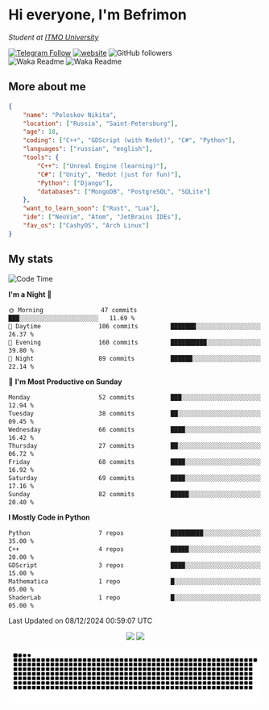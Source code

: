 # Hi everyone, I'm Befrimon
*Student at [ITMO University](https://itmo.ru/)*

[![Telegram Follow](https://img.shields.io/badge/Telegram-2CA5E0?style=flat-squeare&logo=telegram&logoColor=white)](https://t.me/bigtoad_tavern)
[![website](https://img.shields.io/badge/Website-2CA5E0?style=flat-squeare&logo=google-chrome&logoColor=white&color=320142)](https://bfn-dev.ru/)
![GitHub followers](https://img.shields.io/github/followers/Befrimon?label=Follow&style=social)
<br>
![Waka Readme](https://github.com/Befrimon/Befrimon/workflows/WakaReadme/badge.svg)
![Waka Readme](https://github.com/Befrimon/Befrimon/workflows/snake/badge.svg)

## More about me
``` JSON
{
    "name": "Poloskov Nikita",
    "location": ["Russia", "Saint-Petersburg"],
    "age": 18,
    "coding": ["C++", "GDScript (with Redot)", "C#", "Python"],
    "languages": ["russian", "english"],
    "tools": {
        "C++": ["Unreal Engine (learning)"],
        "C#": ["Unity", "Redot (just for fun)"],
        "Python": ["Django"],
        "databases": ["MongoDB", "PostgreSQL", "SQLite"]
    },
    "want_to_learn_soon": ["Rust", "Lua"],
    "ide": ["NeoVim", "Atom", "JetBrains IDEs"],
    "fav_os": ["CashyOS", "Arch Linux"]
}
```

## My stats
<!--START_SECTION:waka-->
![Code Time](http://img.shields.io/badge/Code%20Time-9%20hrs%2046%20mins-blue)

**I'm a Night 🦉** 

```text
🌞 Morning                47 commits          ███░░░░░░░░░░░░░░░░░░░░░░   11.69 % 
🌆 Daytime                106 commits         ███████░░░░░░░░░░░░░░░░░░   26.37 % 
🌃 Evening                160 commits         ██████████░░░░░░░░░░░░░░░   39.80 % 
🌙 Night                  89 commits          ██████░░░░░░░░░░░░░░░░░░░   22.14 % 
```
📅 **I'm Most Productive on Sunday** 

```text
Monday                   52 commits          ███░░░░░░░░░░░░░░░░░░░░░░   12.94 % 
Tuesday                  38 commits          ██░░░░░░░░░░░░░░░░░░░░░░░   09.45 % 
Wednesday                66 commits          ████░░░░░░░░░░░░░░░░░░░░░   16.42 % 
Thursday                 27 commits          ██░░░░░░░░░░░░░░░░░░░░░░░   06.72 % 
Friday                   68 commits          ████░░░░░░░░░░░░░░░░░░░░░   16.92 % 
Saturday                 69 commits          ████░░░░░░░░░░░░░░░░░░░░░   17.16 % 
Sunday                   82 commits          █████░░░░░░░░░░░░░░░░░░░░   20.40 % 
```


**I Mostly Code in Python** 

```text
Python                   7 repos             █████████░░░░░░░░░░░░░░░░   35.00 % 
C++                      4 repos             █████░░░░░░░░░░░░░░░░░░░░   20.00 % 
GDScript                 3 repos             ████░░░░░░░░░░░░░░░░░░░░░   15.00 % 
Mathematica              1 repo              █░░░░░░░░░░░░░░░░░░░░░░░░   05.00 % 
ShaderLab                1 repo              █░░░░░░░░░░░░░░░░░░░░░░░░   05.00 % 
```




 Last Updated on 08/12/2024 00:59:07 UTC
<!--END_SECTION:waka-->

<div align=center>
    <img src="https://gh-badges.oxff.work.gd/api?username=Befrimon&hide_border=true&show_icons=true&bg_color=0d1117&text_color=fff">
    <img src="https://gh-badges.oxff.work.gd/api/top-langs/?username=Befrimon&layout=compact&hide_border=true&show_icons=true&bg_color=0d1117&text_color=fff">
</p>


<picture>
  <source media="(prefers-color-scheme: dark)" srcset="https://raw.githubusercontent.com/Befrimon/Befrimon/output/github-snake-dark.svg">
  <source media="(prefers-color-scheme: light)" srcset="https://raw.githubusercontent.com/Befrimon/Befrimon/output/github-snake.svg">
  <img alt="github contribution grid snake animation" src="https://raw.githubusercontent.com/Befrimon/Befrimon/output/github-snake.svg">
</picture>
